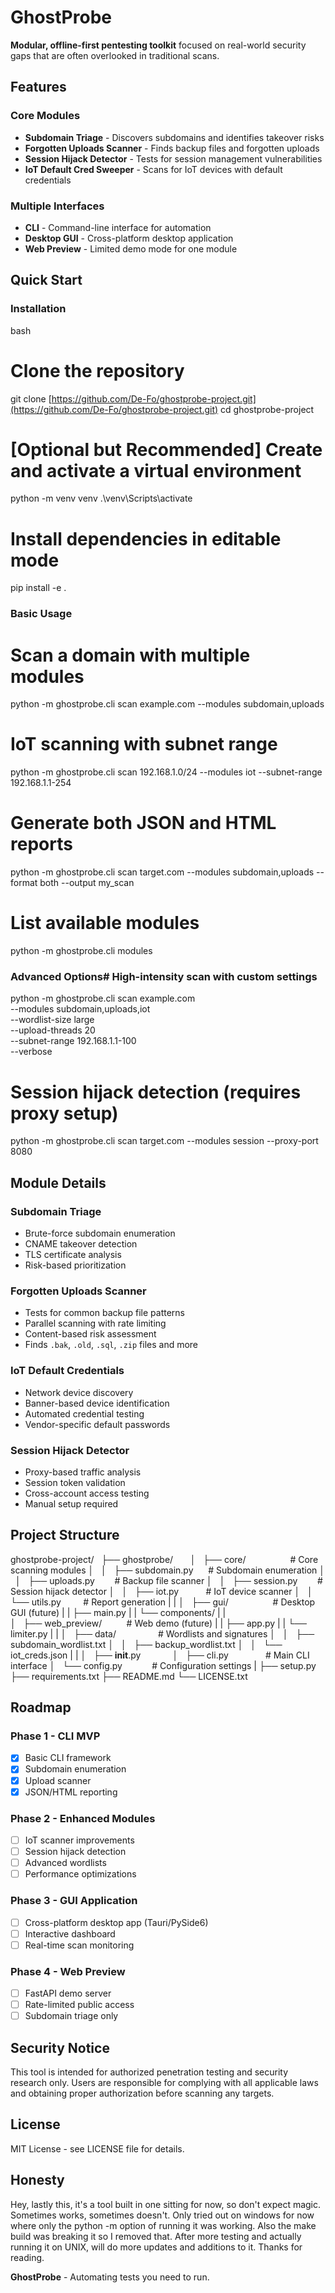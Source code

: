 
# GhostProbe

**Modular, offline-first pentesting toolkit** focused on real-world security gaps that are often overlooked in traditional scans.

## Features

### Core Modules
- **Subdomain Triage** - Discovers subdomains and identifies takeover risks
- **Forgotten Uploads Scanner** - Finds backup files and forgotten uploads
- **Session Hijack Detector** - Tests for session management vulnerabilities
- **IoT Default Cred Sweeper** - Scans for IoT devices with default credentials

### Multiple Interfaces
- **CLI** - Command-line interface for automation
- **Desktop GUI** - Cross-platform desktop application
- **Web Preview** - Limited demo mode for one module

## Quick Start

### Installation

bash
# Clone the repository
git clone [https://github.com/De-Fo/ghostprobe-project.git](https://github.com/De-Fo/ghostprobe-project.git)
cd ghostprobe-project

# [Optional but Recommended] Create and activate a virtual environment
python -m venv venv
.\venv\Scripts\activate

# Install dependencies in editable mode
pip install -e .


### Basic Usage

# Scan a domain with multiple modules
python -m ghostprobe.cli scan example.com --modules subdomain,uploads

# IoT scanning with subnet range
python -m ghostprobe.cli scan 192.168.1.0/24 --modules iot --subnet-range 192.168.1.1-254

# Generate both JSON and HTML reports
python -m ghostprobe.cli scan target.com --modules subdomain,uploads --format both --output my_scan

# List available modules
python -m ghostprobe.cli modules


### Advanced Options# High-intensity scan with custom settings
python -m ghostprobe.cli scan example.com \
  --modules subdomain,uploads,iot \
  --wordlist-size large \
  --upload-threads 20 \
  --subnet-range 192.168.1.1-100 \
  --verbose

# Session hijack detection (requires proxy setup)
python -m ghostprobe.cli scan target.com --modules session --proxy-port 8080


## Module Details

### Subdomain Triage
- Brute-force subdomain enumeration
- CNAME takeover detection
- TLS certificate analysis
- Risk-based prioritization

### Forgotten Uploads Scanner
- Tests for common backup file patterns
- Parallel scanning with rate limiting
- Content-based risk assessment
- Finds `.bak`, `.old`, `.sql`, `.zip` files and more

### IoT Default Credentials
- Network device discovery
- Banner-based device identification
- Automated credential testing
- Vendor-specific default passwords

### Session Hijack Detector
- Proxy-based traffic analysis
- Session token validation
- Cross-account access testing
- Manual setup required


## Project Structure

ghostprobe-project/  
├── ghostprobe/       
│   ├── core/                  # Core scanning modules
│   │   ├── subdomain.py      # Subdomain enumeration
│   │   ├── uploads.py        # Backup file scanner
│   │   ├── session.py        # Session hijack detector
│   │   ├── iot.py           # IoT device scanner
│   │   └── utils.py         # Report generation
|   |
│   ├── gui/                  # Desktop GUI (future)
|   |   ├── main.py
|   |   └── components/
|   |   
│   ├── web_preview/          # Web demo (future)
|   |   ├── app.py
|   |   └── limiter.py
|   |
│   ├── data/                 # Wordlists and signatures
│   │   ├── subdomain_wordlist.txt
│   │   ├── backup_wordlist.txt
│   │   └── iot_creds.json
|   |
│   ├── __init__.py            
│   ├── cli.py               # Main CLI interface
│   └── config.py            # Configuration settings
|
├── setup.py
├── requirements.txt
├── README.md
└── LICENSE.txt

## Roadmap

### Phase 1 - CLI MVP
- [x] Basic CLI framework
- [x] Subdomain enumeration
- [x] Upload scanner
- [x] JSON/HTML reporting

### Phase 2 - Enhanced Modules
- [ ] IoT scanner improvements
- [ ] Session hijack detection
- [ ] Advanced wordlists
- [ ] Performance optimizations

### Phase 3 - GUI Application
- [ ] Cross-platform desktop app (Tauri/PySide6)
- [ ] Interactive dashboard
- [ ] Real-time scan monitoring

### Phase 4 - Web Preview
- [ ] FastAPI demo server
- [ ] Rate-limited public access
- [ ] Subdomain triage only

## Security Notice

This tool is intended for authorized penetration testing and security research only. Users are responsible for complying with all applicable laws and obtaining proper authorization before scanning any targets.

## License

MIT License - see LICENSE file for details.

## Honesty
Hey, lastly this, it's a tool built in one sitting for now, so don't expect magic.
Sometimes works, sometimes doesn't.
Only tried out on windows for now where only the python -m  option of running it was working.
Also the make build was breaking it so I removed that.
After more testing and actually running it on UNIX, will do more updates and additions to it.
Thanks for reading.

**GhostProbe** - Automating tests you need to run.
